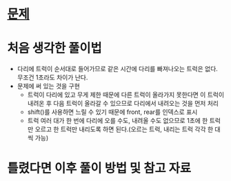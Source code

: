 # [문제](https://school.programmers.co.kr/learn/courses/30/lessons/42583)

# 처음 생각한 풀이법

- 다리에 트럭이 순서대로 들어가므로 같은 시간에 다리를 빠져나오는 트럭은 없다. 무조건 1초라도 차이가 난다.
- 문제에 써 있는 것을 구현
    - 트럭이 다리에 있고 무게 제한 때문에 다른 트럭이 올라가지 못한다면 이 트럭이 내려온 후 다음 트럭이 올라갈 수 있으므로 다리에서 내려오는 것을 먼저 처리
    - shift()를 사용하면 느릴 수 있기 때문에 front, rear를 인덱스로 표시
    - 트럭 여러 대가 한 번에 다리에 오를 수도, 내려올 수도 없으므로 1초에 한 트럭만 오르고 한 트럭만 내리도록 하면 된다.(오르는 트럭, 내리는 트럭 각각 한 대씩 가능)

# 틀렸다면 이후 풀이 방법 및 참고 자료